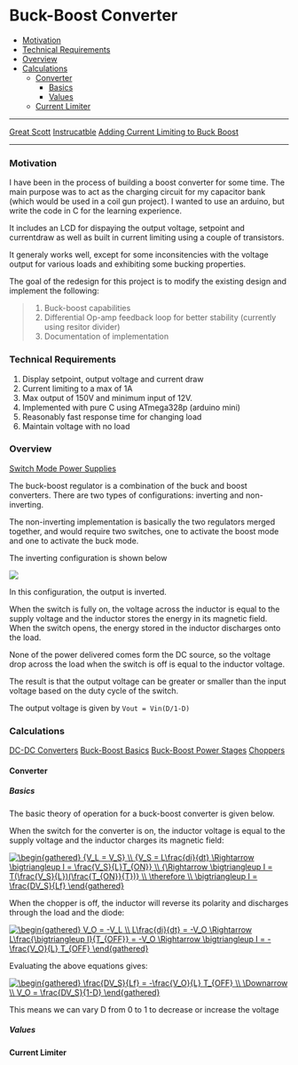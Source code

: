 # Buck-Boost Converter

<!-- toc -->

- [Motivation](#Motivation)
- [Technical Requirements](#Technical-Requirements)
- [Overview](#Overview)
- [Calculations](#Calculations)
  * [Converter](#Converter)
    + [Basics](#Basics)
    + [Values](#Values)
  * [Current Limiter](#Current-Limiter)

<!-- tocstop -->

---

[Great Scott](https://www.youtube.com/watch?v=ZiD_X-uo_TQ&t=1s)
[Instrucatble](https://www.instructables.com/id/DIY-BuckBoost-Converter-Flyback/)
[Adding Current Limiting to Buck Boost](https://www.youtube.com/watch?v=8uoo5pAeWZI)

---

### Motivation

I have been in the process of building a boost converter for some time. The main purpose was to act as the charging circuit for my capacitor bank (which would be used in a coil gun project). I wanted to use an arduino, but write the code in C for the learning experience. 

It includes an LCD for dispaying the output voltage, setpoint and currentdraw as well as built in current limiting using a couple of transistors.

It generaly works well, except for some inconsitencies with the voltage output for various loads and exhibiting some bucking properties.

The goal of the redesign for this project is to modify the existing design and implement the following:

> 1. Buck-boost capabilities
> 2. Differential Op-amp feedback loop for better stability (currently using resitor divider)
> 3. Documentation of implementation

### Technical Requirements

1. Display setpoint, output voltage and current draw
2. Current limiting to a max of 1A
3. Max output of 150V and minimum input of 12V.
4. Implemented with pure C using ATmega328p (arduino mini)
5. Reasonably fast response time for changing load
6. Maintain voltage with no load

### Overview

[Switch Mode Power Supplies](https://www.electronics-tutorials.ws/power/switch-mode-power-supply.html)

The buck-boost regulator is a combination of the buck and boost converters. There are two types of configurations: inverting and non-inverting. 

The non-inverting implementation is basically the two regulators merged together, and would require two switches, one to activate the boost mode and one to activate the buck mode.

The inverting configuration is shown below

![](https://upload.wikimedia.org/wikipedia/commons/thumb/e/e6/Buckboost_conventions.svg/1024px-Buckboost_conventions.svg.png)

In this configuration, the output is inverted.

When the switch is fully on, the voltage across the inductor is equal to the supply voltage and the inductor stores the energy in its magnetic field. When the switch opens, the energy stored in the inductor discharges onto the load.

None of the power delivered comes form the DC source, so the voltage drop across the load when the switch is off is equal to the inductor voltage.

The result is that the output voltage can be greater or smaller than the input voltage based on the duty cycle of the switch. 

The output voltage is given by `Vout = Vin(D/1-D)`

### Calculations

[DC-DC Converters](http://www.eng.auburn.edu/~agrawvd/COURSE/READING/LOWP/Erikson_DC_2_DC.pdf)
[Buck-Boost Basics](http://www.ti.com/lit/an/slva721a/slva721a.pdf)
[Buck-Boost Power Stages](http://www.ti.com/lit/an/slva059a/slva059a.pdf)
[Choppers](https://www.electrical4u.com/chopper-dc-to-dc-converter/)

#### Converter

##### Basics

The basic theory of operation for a buck-boost converter is given below. 

When the switch for the converter is on, the inductor voltage is equal to the supply voltage and the inductor charges its magnetic field:

<a href="https://www.codecogs.com/eqnedit.php?latex=\begin{gathered}&space;{V_L&space;=&space;V_S}&space;\\&space;{V_S&space;=&space;L\frac{di}{dt}&space;\Rightarrow&space;\bigtriangleup&space;I&space;=&space;\frac{V_S}{L}T_{ON}}&space;\\&space;{\Rightarrow&space;\bigtriangleup&space;I&space;=&space;T(\frac{V_S}{L})(\frac{T_{ON}}{T})}&space;\\&space;\therefore&space;\\&space;\bigtriangleup&space;I&space;=&space;\frac{DV_S}{Lf}&space;\end{gathered}" target="_blank"><img src="https://latex.codecogs.com/gif.latex?\begin{gathered}&space;{V_L&space;=&space;V_S}&space;\\&space;{V_S&space;=&space;L\frac{di}{dt}&space;\Rightarrow&space;\bigtriangleup&space;I&space;=&space;\frac{V_S}{L}T_{ON}}&space;\\&space;{\Rightarrow&space;\bigtriangleup&space;I&space;=&space;T(\frac{V_S}{L})(\frac{T_{ON}}{T})}&space;\\&space;\therefore&space;\\&space;\bigtriangleup&space;I&space;=&space;\frac{DV_S}{Lf}&space;\end{gathered}" title="\begin{gathered} {V_L = V_S} \\ {V_S = L\frac{di}{dt} \Rightarrow \bigtriangleup I = \frac{V_S}{L}T_{ON}} \\ {\Rightarrow \bigtriangleup I = T(\frac{V_S}{L})(\frac{T_{ON}}{T})} \\ \therefore \\ \bigtriangleup I = \frac{DV_S}{Lf} \end{gathered}" /></a>

When the chopper is off, the inductor will reverse its polarity and discharges through the load and the diode:

<a href="https://www.codecogs.com/eqnedit.php?latex=\begin{gathered}&space;V_O&space;=&space;-V_L&space;\\&space;L\frac{di}{dt}&space;=&space;-V_O&space;\Rightarrow&space;L\frac{\bigtriangleup&space;I}{T_{OFF}}&space;=&space;-V_O&space;\Rightarrow&space;\bigtriangleup&space;I&space;=&space;-\frac{V_O}{L}&space;T_{OFF}&space;\end{gathered}" target="_blank"><img src="https://latex.codecogs.com/gif.latex?\begin{gathered}&space;V_O&space;=&space;-V_L&space;\\&space;L\frac{di}{dt}&space;=&space;-V_O&space;\Rightarrow&space;L\frac{\bigtriangleup&space;I}{T_{OFF}}&space;=&space;-V_O&space;\Rightarrow&space;\bigtriangleup&space;I&space;=&space;-\frac{V_O}{L}&space;T_{OFF}&space;\end{gathered}" title="\begin{gathered} V_O = -V_L \\ L\frac{di}{dt} = -V_O \Rightarrow L\frac{\bigtriangleup I}{T_{OFF}} = -V_O \Rightarrow \bigtriangleup I = -\frac{V_O}{L} T_{OFF} \end{gathered}" /></a>

Evaluating the above equations gives:

<a href="https://www.codecogs.com/eqnedit.php?latex=\begin{gathered}&space;\frac{DV_S}{Lf}&space;=&space;-\frac{V_O}{L}&space;T_{OFF}&space;\\&space;\Downarrow&space;\\&space;V_O&space;=&space;\frac{DV_S}{1-D}&space;\end{gathered}" target="_blank"><img src="https://latex.codecogs.com/gif.latex?\begin{gathered}&space;\frac{DV_S}{Lf}&space;=&space;-\frac{V_O}{L}&space;T_{OFF}&space;\\&space;\Downarrow&space;\\&space;V_O&space;=&space;\frac{DV_S}{1-D}&space;\end{gathered}" title="\begin{gathered} \frac{DV_S}{Lf} = -\frac{V_O}{L} T_{OFF} \\ \Downarrow \\ V_O = \frac{DV_S}{1-D} \end{gathered}" /></a>

This means we can vary D from 0 to 1 to decrease or increase the voltage

##### Values

#### Current Limiter
